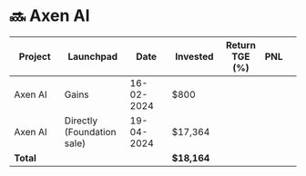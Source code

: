 # 🔜 Axen AI



<table data-full-width="true"><thead><tr><th width="152">Project</th><th width="138">Launchpad</th><th width="132">Date</th><th width="133">Invested</th><th>Return TGE (%)</th><th>PNL</th><th></th></tr></thead><tbody><tr><td>Axen AI</td><td>Gains</td><td>16-02-2024</td><td>$800</td><td></td><td></td><td></td></tr><tr><td>Axen AI</td><td>Directly (Foundation sale)</td><td>19-04-2024</td><td>$17,364</td><td></td><td></td><td></td></tr><tr><td><strong>Total</strong></td><td></td><td></td><td><strong>$18,164</strong></td><td></td><td></td><td></td></tr></tbody></table>

